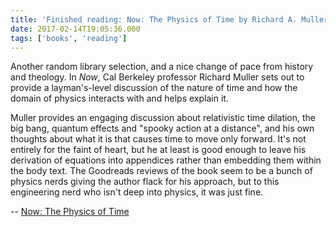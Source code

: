 ```yaml
---
title: 'Finished reading: Now: The Physics of Time by Richard A. Muller'
date: 2017-02-14T19:05:36.000
tags: ['books', 'reading']
---
```


Another random library selection, and a nice change of pace from history and theology. In _Now_, Cal Berkeley professor Richard Muller sets out to provide a layman's-level discussion of the nature of time and how the domain of physics interacts with and helps explain it.

Muller provides an engaging discussion about relativistic time dilation, the big bang, quantum effects and "spooky action at a distance", and his own thoughts about what it is that causes time to move only forward. It's not entirely for the faint of heart, but he at least is good enough to leave his derivation of equations into appendices rather than embedding them within the body text. The Goodreads reviews of the book seem to be a bunch of physics nerds giving the author flack for his approach, but to this engineering nerd who isn't deep into physics, it was just fine.

\-- [Now: The Physics of Time](http://amzn.to/2lgstUE)
